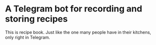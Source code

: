 # A Telegram bot for recording and storing recipes
This is recipe book. Just like the one many people have in their kitchens, only right in Telegram. 